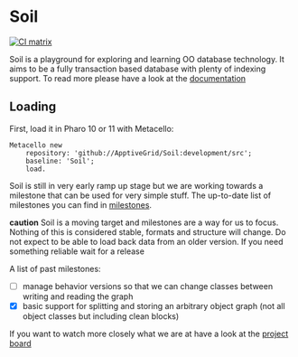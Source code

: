 # Soil

[![CI matrix](https://github.com//ApptiveGrid/Soil/actions/workflows/build.yml/badge.svg)](https://github.com//ApptiveGrid/Soil/actions/workflows/build.yml)

Soil is a playground for exploring and learning OO database technology. It aims to be a fully transaction based database with plenty of indexing support. To read more please have a look at the [documentation](./docs/soil.md)

## Loading

First, load it in Pharo 10 or 11 with Metacello:

```smalltalk
Metacello new 
	repository: 'github://ApptiveGrid/Soil:development/src';
	baseline: 'Soil';
	load.
```

Soil is still in very early ramp up stage but we are working towards a milestone that can be used for very simple stuff. The up-to-date list of milestones you can find in [milestones](https://github.com/ApptiveGrid/Soil/milestones).

**caution** Soil is a moving target and milestones are a way for us to focus. Nothing of this is considered stable, formats and structure will change. Do not expect to be able to load back data from an older version. If you need something reliable wait for a release

A list of past milestones: 

- [ ] manage behavior versions so that we can change classes between writing and reading the graph 
- [x] basic support for splitting and storing an arbitrary object graph (not all object classes but including clean blocks)

If you want to watch more closely what we are at have a look at the [project board](https://github.com/orgs/ApptiveGrid/projects/2)
